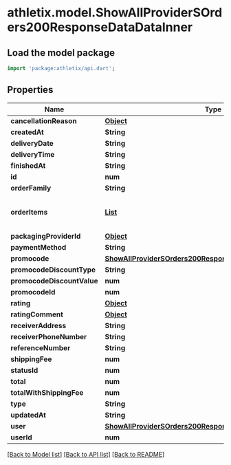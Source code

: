 # athletix.model.ShowAllProviderSOrders200ResponseDataDataInner

## Load the model package
```dart
import 'package:athletix/api.dart';
```

## Properties
Name | Type | Description | Notes
------------ | ------------- | ------------- | -------------
**cancellationReason** | [**Object**](.md) |  | [optional] 
**createdAt** | **String** |  | [optional] 
**deliveryDate** | **String** |  | [optional] 
**deliveryTime** | **String** |  | [optional] 
**finishedAt** | **String** |  | [optional] 
**id** | **num** |  | [optional] 
**orderFamily** | **String** |  | [optional] 
**orderItems** | [**List<ShowAllProviderSOrders200ResponseDataDataInnerOrderItemsInner>**](ShowAllProviderSOrders200ResponseDataDataInnerOrderItemsInner.md) |  | [optional] [default to const []]
**packagingProviderId** | [**Object**](.md) |  | [optional] 
**paymentMethod** | **String** |  | [optional] 
**promocode** | [**ShowAllProviderSOrders200ResponseDataDataInnerPromocode**](ShowAllProviderSOrders200ResponseDataDataInnerPromocode.md) |  | [optional] 
**promocodeDiscountType** | **String** |  | [optional] 
**promocodeDiscountValue** | **num** |  | [optional] 
**promocodeId** | **num** |  | [optional] 
**rating** | [**Object**](.md) |  | [optional] 
**ratingComment** | [**Object**](.md) |  | [optional] 
**receiverAddress** | **String** |  | [optional] 
**receiverPhoneNumber** | **String** |  | [optional] 
**referenceNumber** | **String** |  | [optional] 
**shippingFee** | **num** |  | [optional] 
**statusId** | **num** |  | [optional] 
**total** | **num** |  | [optional] 
**totalWithShippingFee** | **num** |  | [optional] 
**type** | **String** |  | [optional] 
**updatedAt** | **String** |  | [optional] 
**user** | [**ShowAllProviderSOrders200ResponseDataDataInnerUser**](ShowAllProviderSOrders200ResponseDataDataInnerUser.md) |  | [optional] 
**userId** | **num** |  | [optional] 

[[Back to Model list]](../README.md#documentation-for-models) [[Back to API list]](../README.md#documentation-for-api-endpoints) [[Back to README]](../README.md)


